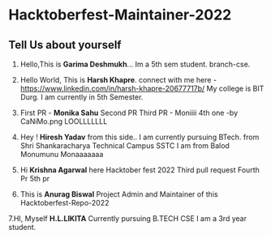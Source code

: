 # Hacktoberfest-Maintainer-2022
## Tell Us about yourself 
1. Hello,This is **Garima Deshmukh**...
Im a 5th sem student.
branch-cse.

2. Hello World, This is **Harsh Khapre**. 
connect with me here - https://www.linkedin.com/in/harsh-khapre-20677717b/
My college is BIT Durg.
I am currently in 5th Semester.

3. First PR - **Monika Sahu**
Second PR
Third PR - Moniiii
4th one -by CaNiMo.png LOOLLLLLLL

4. Hey ! **Hiresh Yadav** from this side..
I am currently pursuing BTech.
from Shri Shankaracharya Technical Campus
SSTC
I am from Balod
Monumunu 
Monaaaaaaa

5. Hi **Krishna Agarwal** here
Hacktober fest 2022
Third pull request
Fourth Pr
5th pr

6. This is **Anurag Biswal**
Project Admin and Maintainer of this Hacktoberfest-Repo-2022

7.HI, Myself **H.L.LIKITA**
Currently pursuing B.TECH CSE 
I am a 3rd year student.

